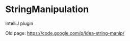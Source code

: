 StringManipulation
==================

IntelliJ plugin

Old page: https://code.google.com/p/idea-string-manip/
